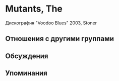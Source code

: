 # Mutants, The

Дискография
"Voodoo Blues" 2003, Stoner

## Отношения с другими группами


## Обсуждения


## Упоминания

